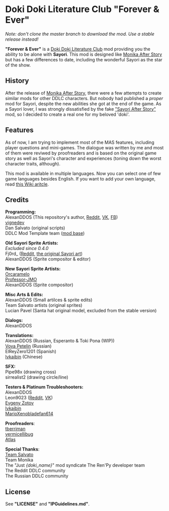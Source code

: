 # Doki Doki Literature Club "Forever & Ever"  
*Note: don't clone the master branch to download the mod. Use a stable release instead!*  
  
**"Forever & Ever"** is a [Doki Doki Literature Club](http://ddlc.moe) mod providing you the ability to be alone with **Sayori**. This mod is designed like [Monika After Story](https://github.com/Monika-After-Story/MonikaModDev) but has a few differences to date, including the wonderful Sayori as the star of the show.  
## History
After the release of [Monika After Story](https://github.com/Monika-After-Story/MonikaModDev), there were a few attempts to create similar mods for other DDLC characters. But nobody had published a _proper_ mod for Sayori, despite the new abilities she got at the end of the game. As a Sayori lover, I was strongly dissatisfied by the fake ["Sayori After Story"](https://www.reddit.com/r/DDLC/comments/8nviad/mod_release_sayori_after_story/) mod, so I decided to create a real one for my beloved 'doki'.  

## Features  
As of now, I am trying to implement most of the MAS features, including player questions and mini-games. The dialogue was written by me and most of them were reviwed by proofreaders and is based on the original game story as well as Sayori's character and experiences (toning down the worst character traits, although).  
  
This mod is available in multiple languages. Now you can select one of few game languages besides English. If you want to add your own language, read [this Wiki aritcle](https://github.com/AlexanDDOS/fae-mod/wiki/Translator-Guidelines).

## Credits  
**Programming:**  
AlexanDDOS (This repository's author, [Reddit](https://www.reddit.com/user/AlexanDDOS), [VK](https://vk.com/alexanddos), [FB](https://www.facebook.com/alexanDDOS))  
[vignedev](https://github.com/vignedev)  
Dan Salvato (original scripts)  
DDLC Mod Template team ([mod base](https://github.com/Monika-After-Story/DDLCModTemplate))  
  
**Old Sayori Sprite Artists:**  
*Excluded since 0.4.0*  
Fj0rd_ ([Reddit](https://www.reddit.com/user/Fj0rd_), [the original Sayori art](https://www.reddit.com/r/DDLC/comments/7h40q6/ok_final_version_this_time_i_swear/))  
AlexanDDOS (Sprite compositor & editor)  
  
**New Sayori Sprite Artists:**  
[Orcaramelo](https://github.com/Orcaramelo)  
[Professor-JMO](https://github.com/Professor-JMO)  
AlexanDDOS (Sprite compositor)  
  
**Misc Arts & Edits:**  
AlexanDDOS (Small artilces & sprite edits)  
Team Salvato artists (original sprites)  
Lucian Pavel (Santa hat original model, excluded from the stable version)  
  
**Dialogs:**  
AlexanDDOS  
  
**Translations:**  
AlexanDDOS (Russian, Esperanto & Toki Pona (WIP))  
[Vova Petelin](https://vk.com/toxin_666) (Russian)  
ElReyZero1201 (Spanish)  
[lvkaibin](https://www.reddit.com/user/lvkaibin) (Chinese)  
  
**SFX:**  
Pipe98x (drawing cross)  
sirrealist2 (drawing circle/line)  
  
**Testers & Platinum Troubleshooters:**  
AlexanDDOS  
Leon9023 ([Reddit](https://www.reddit.com/user/leon9023), [VK](https://vk.com/leon9023))  
[Evgeny Zotov](https://vk.com/everlastingtolovesayori)  
[lvkaibin](https://www.reddit.com/user/lvkaibin)  
[MarioXenobladefan614](https://www.reddit.com/user/MarioXenobladefan614)  

**Proofreaders**:  
[tberriman](https://www.reddit.com/user/tberriman)  
[vermicellibug](https://github.com/vermicellibug)  
[Atlas](https://www.reddit.com/user/Nekochroma)  
  
**Special Thanks**:  
[Team Salvato](http://teamsalvato.com)  
Team Monika  
The "Just *{doki_name}*" mod syndicate
The Ren'Py developer team  
The Reddit DDLC community  
The Russian DDLC community  
  
## License  
See **"LICENSE"** and **"IPGuidelines.md"**.
